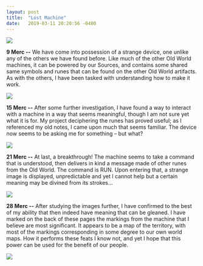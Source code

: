 ```yaml
---
layout: post
title:  "Lost Machine"
date:   2019-03-11 20:20:56 -0400
---
```

![](../../../../assets/diary1.jpg)  

**9 Merc --**
We have come into possession of a strange device, one unlike any of the others we have found before. Like much of the other Old World machines, it can be powered by our Sources, and contains some shared same symbols and runes that can be found on the other Old World artifacts. As with the others, I have been tasked with understanding how to make it work.

![](../../../../assets/diary2.jpg)  

**15 Merc --**
After some further investigation, I have found a way to interact with a machine in a way that seems meaningful, though I am not sure yet what it is for. My project deciphering the runes has proved useful; as I referenced my old notes, I came upon much that seems familiar. The device now seems to be asking me for something – but what?  

![](../../../../assets/diary3.jpg)  

**21 Merc --**
At last, a breakthrough! The machine seems to take a command that is understood, then delivers in kind a message made of other runes from the Old World. The command is RUN. Upon entering that, a strange image is displayed, unpredictable and yet I cannot help but a certain meaning may be divined from its strokes…

![](../../../../assets/diary4.jpg)  

**28 Merc --**
After studying the images further, I have confirmed to the best of my ability that then indeed have meaning that can be gleaned. I have marked on the back of these pages the markings from the machine that I believe are most significant. It appears to be a map of the territory, with most of the markings corresponding in some degree to our own world maps. How it performs these feats I know not, and yet I hope that this power can be used for the benefit of our people.  

![](../../../../assets/mapside.jpg)  
